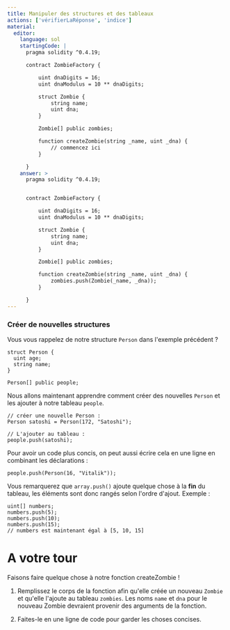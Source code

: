```yaml
---
title: Manipuler des structures et des tableaux
actions: ['vérifierLaRéponse', 'indice']
material:
  editor:
    language: sol
    startingCode: |
      pragma solidity ^0.4.19;

      contract ZombieFactory {

          uint dnaDigits = 16;
          uint dnaModulus = 10 ** dnaDigits;

          struct Zombie {
              string name;
              uint dna;
          }

          Zombie[] public zombies;

          function createZombie(string _name, uint _dna) {
              // commencez ici
          }

      }
    answer: >
      pragma solidity ^0.4.19;


      contract ZombieFactory {

          uint dnaDigits = 16;
          uint dnaModulus = 10 ** dnaDigits;

          struct Zombie {
              string name;
              uint dna;
          }

          Zombie[] public zombies;

          function createZombie(string _name, uint _dna) {
              zombies.push(Zombie(_name, _dna));
          }

      }
---
```


### Créer de nouvelles structures

Vous vous rappelez de notre structure `Person` dans l'exemple précédent ?

```
struct Person {
  uint age;
  string name;
}

Person[] public people;
```

Nous allons maintenant apprendre comment créer des nouvelles `Person` et les ajouter à notre tableau `people`.

```
// créer une nouvelle Person :
Person satoshi = Person(172, "Satoshi");

// L'ajouter au tableau :
people.push(satoshi);
```
Pour avoir un code plus concis, on peut aussi écrire cela en une ligne en combinant les déclarations :

```
people.push(Person(16, "Vitalik"));
```

Vous remarquerez que `array.push()` ajoute quelque chose à la **fin** du tableau, les éléments sont donc rangés selon l'ordre d'ajout. Exemple :

```
uint[] numbers;
numbers.push(5);
numbers.push(10);
numbers.push(15);
// numbers est maintenant égal à [5, 10, 15]
```

# A votre tour

Faisons faire quelque chose à notre fonction createZombie !

1. Remplissez le corps de la fonction afin qu'elle créée un nouveau `Zombie` et qu'elle l'ajoute au tableau `zombies`. Les noms `name` et `dna` pour le nouveau Zombie devraient provenir des arguments de la fonction.

2. Faites-le en une ligne de code pour garder les choses concises.
